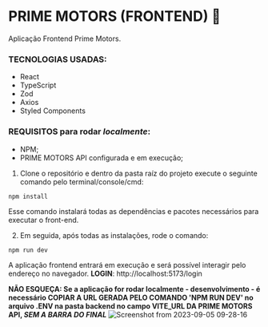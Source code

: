 # PRIME MOTORS (FRONTEND) 🚗

Aplicação Frontend Prime Motors.

### TECNOLOGIAS USADAS:
- React
- TypeScript
- Zod
- Axios
- Styled Components

### REQUISITOS para rodar _localmente_:
- NPM;
- PRIME MOTORS API configurada e em execução;

1) Clone o repositório e dentro da pasta raíz do projeto execute o seguinte comando pelo terminal/console/cmd:

`npm install`

Esse comando instalará todas as dependências e pacotes necessários para executar o front-end.

2) Em seguida, após todas as instalações, rode o comando:

`npm run dev`

A aplicação frontend entrará em execução e será possível interagir pelo endereço no navegador.
**LOGIN**: http://localhost:5173/login

**NÃO ESQUEÇA: Se a aplicação for rodar localmente - desenvolvimento - é necessário COPIAR A URL GERADA PELO COMANDO 'NPM RUN DEV' no arquivo .ENV na pasta backend no campo VITE_URL DA PRIME MOTORS API, _SEM A BARRA DO FINAL_**
![Screenshot from 2023-09-05 09-28-16](https://github.com/t15-m6-g16-prime-motors/PrimeMotors/assets/110478861/80181c0f-cdd7-4c82-af1a-e880a4a8d2de)
